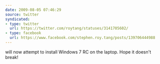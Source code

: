 ```yaml
---
date: 2009-08-05 07:46:29
source: twitter
syndicated:
- type: twitter
  url: https://twitter.com/roytang/statuses/3141705602/
- type: facebook
  url: https://www.facebook.com/stephen.roy.tang/posts/139706444988
---
```


will now attempt to install Windows 7 RC on the laptop. Hope it doesn't break!